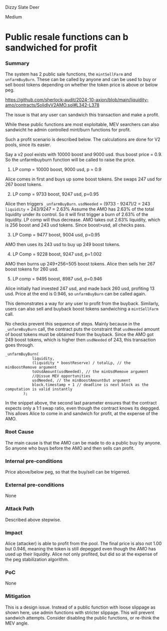 Dizzy Slate Deer

Medium

# Public resale functions can b sandwiched for profit

### Summary

The system has 2 public sale functions, the `mintSellFarm` and `unfarmBuyBurn`. These can be called by anyone and can be used to buy or sell boost tokens depending on whether the token price is above or below peg.

https://github.com/sherlock-audit/2024-10-axion/blob/main/liquidity-amo/contracts/SolidlyV2AMO.sol#L342-L378

The issue is that any user can sandwich this transaction and make a profit.

While these public functions are most exploitable, MEV searchers can also sandwicht he admin controlled mint/burn functions for profit.

Such a profit scenario is described below. The calculations are done for V2 pools, since its easier.

Say a v2 pool exists with 10000 boost and 9000 usd. thus boost price = 0.9. So the unfarmbuyburn function will be called to raise the price.

1. LP comp = 10000 boost, 9000 usd, p = 0.9

Alice comes in first and buys up some boost tokens. She swaps 247 usd for 267 boost tokens.

2. LP comp = 9733 boost, 9247 usd, p=0.95

Alice then triggers `_unfarmBuyBurn`.
`usdNeeded` = (9733 - 9247)/2 = 243
`liquidity` = 243/9247 = 2.63%
Assume the AMO has 2.63% of the total liquidity under its control. So it will first trigger a burn of 2.63% of the liquidity. LP comp will thus decrease.
AMO takes out 2.63% liquidity, which is 256 boost and 243 usd tokens. Since boost>usd, all checks pass.

3. LP Comp = 9477 boost, 9004 usd, p=0.95

AMO then uses its 243 usd to buy up 249 boost tokens.

4. LP Comp = 9228 boost, 9247 usd, p=1.002

AMO then burns up 249+256=505 boost tokens.
Alice then sells her 267 boost tokens for 260 usd.

5. LP comp = 9495 boost, 8987 usd, p=0.946

Alice initially had invested 247 usd, and made back 260 usd, profiting 13 usd.
Price at the end is 0.946, so `unfarmBuyBurn` can be called again.

This demonstrates a way for any user to profit from the buyback. Similarly, users can also sell and buyback boost tokens sandwiching a `mintSellFarm` call.

No checks prevent this sequence of steps. Mainly because in the `_unfarmBuyBurn` call, the contract puts the constraint that `usdNeeded` amount of boost tokens must be obtained from the buyback. Since the AMO got 249 boost tokens, which is higher then `usdNeeded` of 243, this transaction goes through.

```solidity
_unfarmBuyBurn(
            liquidity,
            (liquidity * boostReserve) / totalLp, // the minBoostRemove argument
            toUsdAmount(usdNeeded), // the minUsdRemove argument
            //@issue MEV opportunities
            usdNeeded, // the minBoostAmountOut argument
            block.timestamp + 1 // deadline is next block as the computation is valid instantly
        );
```

In the snippet above, the second last parameter ensures that the contract expects only a 1:1 swap ratio, even though the contract knows its depgged. This allows Alice to come in and sandwich for profit, at the expense of the AMO.

### Root Cause

The main cause is that the AMO can be made to do a public buy by anyone. So anyone who buys before the AMO and then sells can profit.

### Internal pre-conditions

Price above/below peg, so that the buy/sell can be trigerred.

### External pre-conditions

None

### Attack Path

Described above stepwise.

### Impact

Alice (attacker) is able to profit from the pool. The final price is also not 1.00 but 0.946, meaning the token is still depegged even though the AMO has used up their liquidity. Alice not only profited, but did so at the expense of the peg stabilization algorithm.

### PoC

None

### Mitigation

This is a design issue. Instead of a public function with loose slippage as shown here, use admin functions with stricter slippage. This will prevent sandwich attempts. Consider disabling the public functions, or re-think the MEV angle.
